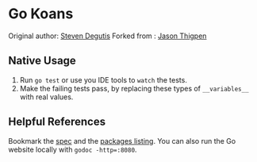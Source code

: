 # Go Koans

Original author: [Steven Degutis](https://github.com/sdegutis)
Forked from : [Jason Thigpen](https://github.com/cdarwin/go-koans)

## Native Usage

1. Run `go test` or use you IDE tools to `watch` the tests.
2. Make the failing tests pass, by replacing these types of `__variables__` with real values.

## Helpful References

Bookmark the [spec](http://golang.org/ref/spec) and the [packages listing](http://golang.org/pkg/).
You can also run the Go website locally with `godoc -http=:8080`.
